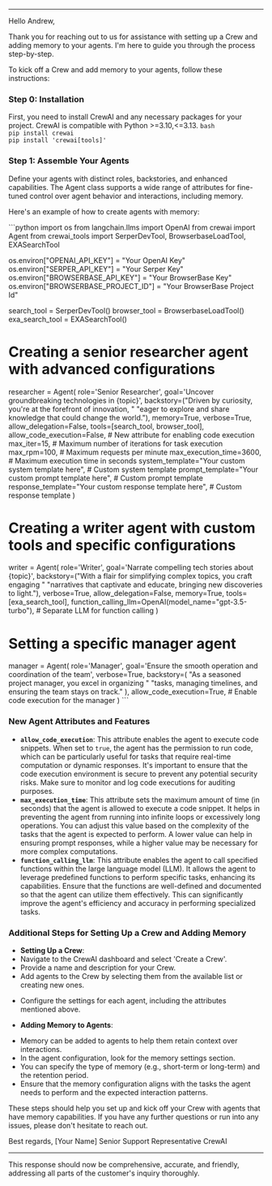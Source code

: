 <hr />
<p>Hello Andrew,</p>
<p>Thank you for reaching out to us for assistance with setting up a Crew and adding memory to your agents. I'm here to guide you through the process step-by-step.</p>
<p>To kick off a Crew and add memory to your agents, follow these instructions:</p>
<h3>Step 0: Installation</h3>
<p>First, you need to install CrewAI and any necessary packages for your project. CrewAI is compatible with Python &gt;=3.10,&lt;=3.13.
<code>bash
pip install crewai
pip install 'crewai[tools]'</code></p>
<h3>Step 1: Assemble Your Agents</h3>
<p>Define your agents with distinct roles, backstories, and enhanced capabilities. The Agent class supports a wide range of attributes for fine-tuned control over agent behavior and interactions, including memory.</p>
<p>Here's an example of how to create agents with memory:</p>
<p>```python
import os
from langchain.llms import OpenAI
from crewai import Agent
from crewai_tools import SerperDevTool, BrowserbaseLoadTool, EXASearchTool</p>
<p>os.environ["OPENAI_API_KEY"] = "Your OpenAI Key"
os.environ["SERPER_API_KEY"] = "Your Serper Key"
os.environ["BROWSERBASE_API_KEY"] = "Your BrowserBase Key"
os.environ["BROWSERBASE_PROJECT_ID"] = "Your BrowserBase Project Id"</p>
<p>search_tool = SerperDevTool()
browser_tool = BrowserbaseLoadTool()
exa_search_tool = EXASearchTool()</p>
<h1>Creating a senior researcher agent with advanced configurations</h1>
<p>researcher = Agent(
    role='Senior Researcher',
    goal='Uncover groundbreaking technologies in {topic}',
    backstory=("Driven by curiosity, you're at the forefront of innovation, "
               "eager to explore and share knowledge that could change the world."),
    memory=True,
    verbose=True,
    allow_delegation=False,
    tools=[search_tool, browser_tool],
    allow_code_execution=False,  # New attribute for enabling code execution
    max_iter=15,  # Maximum number of iterations for task execution
    max_rpm=100,  # Maximum requests per minute
    max_execution_time=3600,  # Maximum execution time in seconds
    system_template="Your custom system template here",  # Custom system template
    prompt_template="Your custom prompt template here",  # Custom prompt template
    response_template="Your custom response template here",  # Custom response template
)</p>
<h1>Creating a writer agent with custom tools and specific configurations</h1>
<p>writer = Agent(
    role='Writer',
    goal='Narrate compelling tech stories about {topic}',
    backstory=("With a flair for simplifying complex topics, you craft engaging "
               "narratives that captivate and educate, bringing new discoveries to light."),
    verbose=True,
    allow_delegation=False,
    memory=True,
    tools=[exa_search_tool],
    function_calling_llm=OpenAI(model_name="gpt-3.5-turbo"),  # Separate LLM for function calling
)</p>
<h1>Setting a specific manager agent</h1>
<p>manager = Agent(
    role='Manager',
    goal='Ensure the smooth operation and coordination of the team',
    verbose=True,
    backstory=(
        "As a seasoned project manager, you excel in organizing "
        "tasks, managing timelines, and ensuring the team stays on track."
    ),
    allow_code_execution=True,  # Enable code execution for the manager
)
```</p>
<h3>New Agent Attributes and Features</h3>
<ul>
<li><strong><code>allow_code_execution</code></strong>: This attribute enables the agent to execute code snippets. When set to <code>true</code>, the agent has the permission to run code, which can be particularly useful for tasks that require real-time computation or dynamic responses. It's important to ensure that the code execution environment is secure to prevent any potential security risks. Make sure to monitor and log code executions for auditing purposes.</li>
<li><strong><code>max_execution_time</code></strong>: This attribute sets the maximum amount of time (in seconds) that the agent is allowed to execute a code snippet. It helps in preventing the agent from running into infinite loops or excessively long operations. You can adjust this value based on the complexity of the tasks that the agent is expected to perform. A lower value can help in ensuring prompt responses, while a higher value may be necessary for more complex computations.</li>
<li><strong><code>function_calling_llm</code></strong>: This attribute enables the agent to call specified functions within the large language model (LLM). It allows the agent to leverage predefined functions to perform specific tasks, enhancing its capabilities. Ensure that the functions are well-defined and documented so that the agent can utilize them effectively. This can significantly improve the agent's efficiency and accuracy in performing specialized tasks.</li>
</ul>
<h3>Additional Steps for Setting Up a Crew and Adding Memory</h3>
<ul>
<li><strong>Setting Up a Crew</strong>:</li>
<li>Navigate to the CrewAI dashboard and select 'Create a Crew'.</li>
<li>Provide a name and description for your Crew.</li>
<li>Add agents to the Crew by selecting them from the available list or creating new ones.</li>
<li>
<p>Configure the settings for each agent, including the attributes mentioned above.</p>
</li>
<li>
<p><strong>Adding Memory to Agents</strong>:</p>
</li>
<li>Memory can be added to agents to help them retain context over interactions.</li>
<li>In the agent configuration, look for the memory settings section.</li>
<li>You can specify the type of memory (e.g., short-term or long-term) and the retention period.</li>
<li>Ensure that the memory configuration aligns with the tasks the agent needs to perform and the expected interaction patterns.</li>
</ul>
<p>These steps should help you set up and kick off your Crew with agents that have memory capabilities. If you have any further questions or run into any issues, please don't hesitate to reach out.</p>
<p>Best regards,
[Your Name]
Senior Support Representative
CrewAI</p>
<hr />
<p>This response should now be comprehensive, accurate, and friendly, addressing all parts of the customer's inquiry thoroughly.</p>